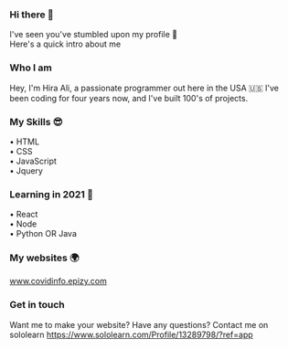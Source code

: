 ### Hi there 👋
I've seen you've stumbled upon my profile 🤔 <br />
Here's a quick intro about me
### Who I am
Hey, I'm Hira Ali, a passionate programmer out here 
in the USA 🇺🇸
I've been coding for four years now, and I've built 
100's of projects. 
### My Skills 😎
 • HTML<br />
 • CSS <br />
 • JavaScript <br />
 • Jquery
### Learning in 2021 🙌
  • React <br />
  • Node <br />
  • Python OR Java
### My websites 🌍

www.covidinfo.epizy.com 

### Get in touch
Want me to make your website? Have any questions? 
Contact me on sololearn 
https://www.sololearn.com/Profile/13289798/?ref=app
<!--
**Love2Code09/Love2Code09** is a ✨ _special_ ✨ repository because its `README.md` (this file) appears on your GitHub profile.

Here are some ideas to get you started:

- 🔭 I’m currently working on ...
- 🌱 I’m currently learning ...
- 👯 I’m looking to collaborate on ...
- 🤔 I’m looking for help with ...
- 💬 Ask me about ...
- 📫 How to reach me: ...
- 😄 Pronouns: ...
- ⚡ Fun fact: ...
-->
